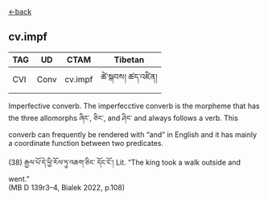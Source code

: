[<-back](en/pos/postag_features/postag_features.md)

## cv.impf</br>

|   TAG    | UD | CTAM | Tibetan |
| -------- | ------- | ---- | ---- |
| CVI | Conv   | cv.impf | ཚེ་སྐབས། ཚད་འཛིན།


Imperfective converb. The imperfecctive converb is the morpheme that has the three
allomorphs ཞིང་, ཅིང་, and ཤིང་ and always follows a verb. This converb can frequently be
rendered with “and” in English and it has mainly a coordinate function between two
predicates.

(38) རྒྱལ་པོ་དེ་ཕྱི་རོལ་ཏུ་འཆག་ཅིང་ དོང་ངོ་།
Lit. “The king took a walk outside and went.”</br>
(MB D 139r3–4, Bialek 2022, p.108)